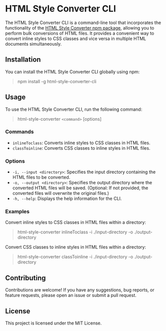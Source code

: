 # HTML Style Converter CLI

The HTML Style Converter CLI is a command-line tool that incorporates the functionality of the [HTML Style Converter npm package](https://www.npmjs.com/package/html-style-converter), allowing you to perform bulk conversions of HTML files. It provides a convenient way to convert inline styles to CSS classes and vice versa in multiple HTML documents simultaneously.

## Installation

You can install the HTML Style Converter CLI globally using npm:

> npm install -g html-style-converter-cli

## Usage

To use the HTML Style Converter CLI, run the following command:

> html-style-converter `<command>` [options]

### Commands

- `inlineToclass`: Converts inline styles to CSS classes in HTML files.
- `classToinline`: Converts CSS classes to inline styles in HTML files.

### Options

- `-i, --input <directory>`: Specifies the input directory containing the HTML files to be converted.
- `-o, --output <directory>`: Specifies the output directory where the converted HTML files will be saved. (Optional: If not provided, the converted files will overwrite the original files.)
- `-h, --help`: Displays the help information for the CLI.

### Examples

Convert inline styles to CSS classes in HTML files within a directory:

> html-style-converter inlineToclass -i ./input-directory -o ./output-directory

Convert CSS classes to inline styles in HTML files within a directory:

> html-style-converter classToinline -i ./input-directory -o ./output-directory

## Contributing

Contributions are welcome! If you have any suggestions, bug reports, or feature requests, please open an issue or submit a pull request.

## License

This project is licensed under the MIT License.